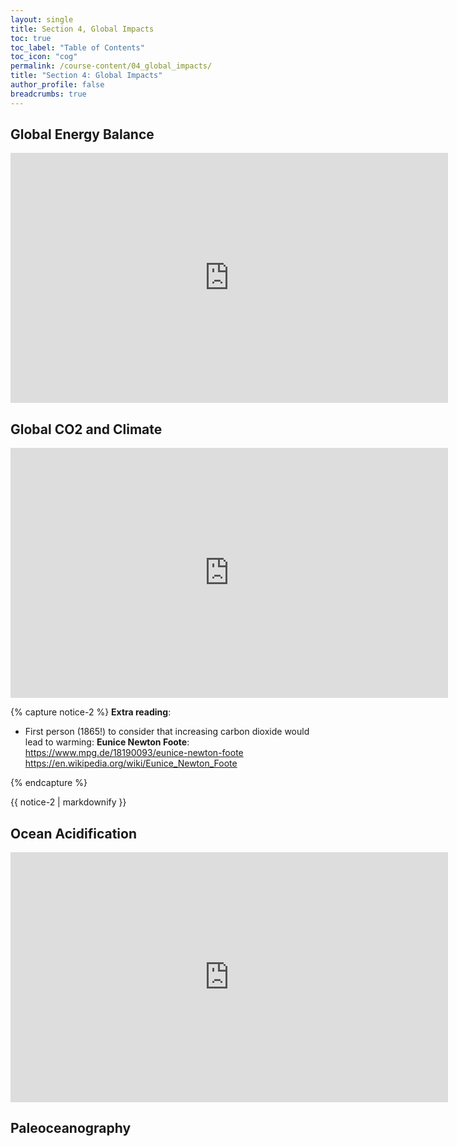 ```yaml
---
layout: single
title: Section 4, Global Impacts
toc: true
toc_label: "Table of Contents"
toc_icon: "cog"
permalink: /course-content/04_global_impacts/
title: "Section 4: Global Impacts"
author_profile: false
breadcrumbs: true
---
```


## Global Energy Balance
<embed src="https://sethbushinsky.github.io/OCN623_Chemical_Oceanography/assets/pdfs/16_Energy Balance - lecture 1.pdf" type="application/pdf" width="700px" height="400px"/>

## Global CO2 and Climate
<embed src="https://sethbushinsky.github.io/OCN623_Chemical_Oceanography/assets/pdfs/17_GlobalCO2Climate - lecture 2.pdf" type="application/pdf" width="700px" height="400px"/>



{% capture notice-2 %}
**Extra reading**:
* First person (1865!) to consider that increasing carbon dioxide would lead to warming: **Eunice Newton Foote**: \
https://www.mpg.de/18190093/eunice-newton-foote \
https://en.wikipedia.org/wiki/Eunice_Newton_Foote

{% endcapture %}

<div class="notice">{{ notice-2 | markdownify }}</div>

## Ocean Acidification
<embed src="https://sethbushinsky.github.io/OCN623_Chemical_Oceanography/assets/pdfs/18_OAandCC - lecture 3.pdf" type="application/pdf" width="700px" height="400px"/>

## Paleoceanography
<embed src="" type="application/pdf" width="700px" height="400px"/>
